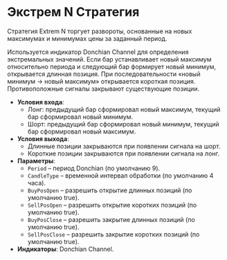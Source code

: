 # Экстрем N Стратегия

Стратегия Extrem N торгует развороты, основанные на новых максимумах и минимумах цены за заданный период.

Используется индикатор Donchian Channel для определения экстремальных значений. Если бар устанавливает новый максимум относительно периода и следующий бар формирует новый минимум, открывается длинная позиция. При последовательности «новый минимум → новый максимум» открывается короткая позиция. Противоположные сигналы закрывают существующие позиции.

- **Условия входа**:
  - Лонг: предыдущий бар сформировал новый максимум, текущий бар сформировал новый минимум.
  - Шорт: предыдущий бар сформировал новый минимум, текущий бар сформировал новый максимум.
- **Условия выхода**:
  - Длинные позиции закрываются при появлении сигнала на шорт.
  - Короткие позиции закрываются при появлении сигнала на лонг.
- **Параметры**:
  - `Period` – период Donchian (по умолчанию 9).
  - `CandleType` – временной интервал обработки (по умолчанию 4 часа).
  - `BuyPosOpen` – разрешить открытие длинных позиций (по умолчанию true).
  - `SellPosOpen` – разрешить открытие коротких позиций (по умолчанию true).
  - `BuyPosClose` – разрешить закрытие длинных позиций (по умолчанию true).
  - `SellPosClose` – разрешить закрытие коротких позиций (по умолчанию true).
- **Индикаторы**: Donchian Channel.

